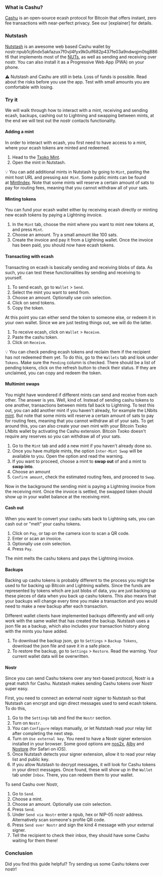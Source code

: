 ### What is Cashu?
[Cashu](https://cashu.space/) is an open-source ecash protocol for Bitcoin that offers instant, zero fee transactions with near-perfect privacy. See our [explainer] for details. 
### Nutstash
[Nutstash](https://github.com/gandlafbtc/nutstash-wallet) is an awesome web based Cashu wallet by nostr:npub1cj6ndx5akfazux7f0vjl4fyx9k0ulf682p437fe03a9ndwqjm0tqj886t6 that implements most of the [NUTs](https://github.com/cashubtc/nuts/), as well as sending and receiving over nostr. You can also install it as a Progressive Web App (PWA) on your phone. 

⚠️ Nutstash and Cashu are still in beta. Loss of funds is possible. Read about the risks before you use the app. Test with small amounts you are comfortable with losing. 
### Try it
We will walk through how to interact with a mint, receiving and sending ecash, backups, cashing out to Lightning and swapping between mints, at the end we will test out the nostr contacts functionality. 
#### Adding a mint
In order to interact with ecash, you first need to have access to a mint, where your ecash tokens are minted and redeemed. 

1. Head to the [Txoko Mint](https://bitcointxoko.com/cashu/mint/dMk78c5aR7uhHzcqH3Bwqp). 
2. Open the mint in Nutstash. 

💡 You can add additional mints in Nutstash by going to `Mint`, pasting the mint host URL and pressing `Add Mint`. Some public mints can be found at [MintIndex](https://mintindex.gandlaf.com/). Note that some mints will reserve a certain amount of sats to pay for routing fees, meaning that you cannot withdraw all of your sats.
#### Minting tokens
You can fund your ecash wallet either by receiving ecash directly or minting new ecash tokens by paying a Lightning invoice. 

1. In the `Mint` tab, choose the mint where you want to mint new tokens at, and press `Mint`. 
2. Choose an amount. Try a small amount like 100 sats. 
3. Create the invoice and pay it from a Lightning wallet. Once the invoice has been paid, you should now have ecash tokens. 
#### Transacting with ecash
Transacting on ecash is basically sending and receiving blobs of data. As such, you can test these functionalities by sending and receiving to yourself. 

1. To send ecash, go to `Wallet` > `Send`. 
2. Select the mint you want to send from. 
3. Choose an amount. Optionally use coin selection. 
4. Click on send tokens. 
5. Copy the token. 

At this point you can either send the token to someone else, or redeem it in your own wallet. Since we are just testing things out, we will do the latter. 

1. To receive ecash, click on `Wallet` > `Receive`. 
2. Paste the cashu token. 
3. Click on `Receive`. 

💡 You can check pending ecash tokens and reclaim them if the recipient has not redeemed them yet. To do this, go to the `Wallets` tab and look under `Tokens`. Make sure the `Pending` column is checked. There should be a list of pending tokens, click on the refresh button to check their status. If they are unclaimed, you can copy and redeem the token. 
#### Multimint swaps
You might have wondered if different mints can send and receive from each other. The answer is yes. Well, kind of. Instead of sending cashu tokens to one another, transactions between mints fall back to Lightning. To test this out, you can add another mint if you haven't already, for example the LNbits [mint](https://legend.lnbits.com/cashu/mint/4gr9Xcmz3XEkUNwiBiQGoC). But note that some mints will reserve a certain amount of sats to pay for routing fees, meaning that you cannot withdraw all of your sats. To get around this, you can also create your own mint with your Bitcoin Txoko LNbits wallet by activating the Cashu extension. Bitcoin Txoko doesn't require any reserves so you can withdraw all of your sats. 

1. Go to the `Mint` tab and add a new mint if you haven't already done so. 
2. Once you have multiple mints, the option `Inter-Mint Swap` will be available to you. Open the option and read the warning. 
3. If you want to proceed, choose a mint to **swap out** of and a mint to **swap into**. 
4. Choose an amount
5. `Confirm amount`, check the estimated routing fees, and proceed to `Swap`. 

Now in the background the sending mint is paying a Lightning invoice from the receiving mint. Once the invoice is settled, the swapped token should show up in your wallet balance at the receiving mint. 
#### Cash out
When you want to convert your cashu sats back to Lightning sats, you can cash out or "melt" your cashu tokens. 

1. Click on `Pay`, or tap on the camera icon to scan a QR code. 
2. Enter or scan an invoice. 
3. Optionally use coin selection. 
4. Press `Pay`. 

The mint melts the cashu tokens and pays the Lightning invoice. 
#### Backups
Backing up cashu tokens is probably different to the process you might be used to for backing up Bitcoin and Lightning wallets. Since the funds are represented by tokens which are just blobs of data, you are just backing up these pieces of data when you back up cashu tokens. This also means that your backups will change every time you make a transaction and you would need to make a new backup after each transaction. 

Different wallet clients have implemented backups differently and will only work with the same wallet that has created the backup. Nutstash uses a json file as a backup, which also includes your transaction history along with the mints you have added. 

1. To download the backup json, go to `Settings` > `Backup Tokens`, download the json file and save it in a safe place. 
2. To restore the backup, go to `Settings` > `Restore`. Read the warning. Your current wallet data will be overwritten. 
#### Nostr
Since you can send Cashu tokens over any text-based protocol, Nostr is a great match for Cashu. Nutstash makes sending Cashu tokens over Nostr super easy. 

First, you need to connect an external nostr signer to Nutstash so that Nutstash can encrypt and sign direct messages used to send ecash tokens. To do this, 

1. Go to the `Settings` tab and find the `Nostr` section. 
2. Turn on `Nostr`. 
3. You can `Configure` relays manually, or let Nutstash read your relay list after completing the next step. 
4. Turn on `Use external key`. You need to have a Nostr signer extension installed in your browser. Some good options are [nos2x](https://chrome.google.com/webstore/detail/nos2x/kpgefcfmnafjgpblomihpgmejjdanjjp), [Alby](https://getalby.com/#alby-extension) and [Nostore](https://apps.apple.com/us/app/nostore/id1666553677) (for Safari on iOS). 
5. Once Nutstash detects your signer extension, allow it to read your relay list and public key. 
6. If you allow Nutstash to decrypt messages, it will look for Cashu tokens in your direct messages. Once found, these will show up in the `Wallet` tab under `Inbox`. There, you can redeem them to your wallet.  

To send Cashu over Nostr, 
1. Go to `Send`. 
2. Choose a mint. 
3. Choose an amount. Optionally use coin selection. 
4. Press `Send`. 
5. Under `Send via Nostr` enter a npub, hex or NIP-05 nostr address. Alternatively scan someone's profile QR code. 
6. Press `Send over Nostr` and sign the kind 4 message with your external signer. 
7. Tell the recipient to check their inbox, they should have some Cashu waiting for them there!
### Conclusion
Did you find this guide helpful? Try sending us some Cashu tokens over nostr! 
